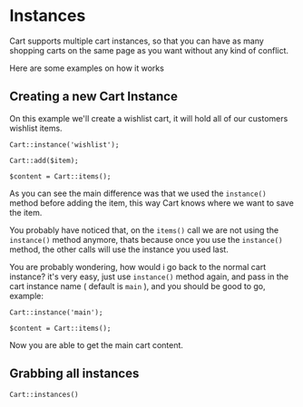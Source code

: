 # Instances

Cart supports multiple cart instances, so that you can have as many shopping carts on the same page as you want without any kind of conflict.

Here are some examples on how it works

## Creating a new Cart Instance

On this example we'll create a wishlist cart, it will hold all of our customers wishlist items.

	Cart::instance('wishlist');

	Cart::add($item);

	$content = Cart::items();

As you can see the main difference was that we used the `instance()` method before
adding the item, this way Cart knows where we want to save the item.

You probably have noticed that, on the `items()` call we are not using the `instance()` method anymore, thats because once you use the `instance()` method, the other calls will use the instance you used last.

You are probably wondering, how would i go back to the normal cart instance? it's very easy, just use `instance()` method again, and pass in the cart instance name ( default is `main` ), and you should be good to go, example:

	Cart::instance('main');

	$content = Cart::items();

Now you are able to get the main cart content.

## Grabbing all instances

	Cart::instances()
